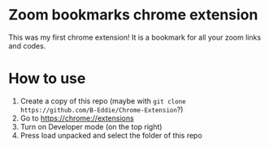 # Zoom bookmarks chrome extension

This was my first chrome extension! It is a bookmark for all your zoom links and codes. 

# How to use
1. Create a copy of this repo (maybe with `git clone https://github.com/B-Eddie/Chrome-Extension`?)
2. Go to [https://chrome://extensions](https://chrome://extensions)
3. Turn on Developer mode (on the top right)
4. Press load unpacked and select the folder of this repo
